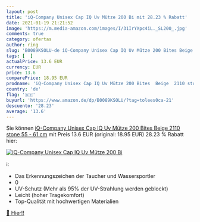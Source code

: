 ```yaml
---
layout: post
title: 'iQ-Company Unisex Cap IQ Uv Mütze 200 Bi mit 28.23 % Rabatt'
date: 2021-01-19 21:21:52
image: 'https://m.media-amazon.com/images/I/31IrYXpc4iL._SL200_.jpg'
comments: true
category: ofertas
author: ring
slug: 'B0089KSOLU-de iQ-Company Unisex Cap IQ Uv Mütze 200 Bites Beige 2110...'
tags: [  ]
actualPrice: 13.6 EUR
currency: EUR
price: 13.6
comparePrice: 18.95 EUR
prodname: 'iQ-Company Unisex Cap IQ Uv Mütze 200 Bites  Beige  2110 stone   55 - 61 cm'
country: 'de'
flag: '🇩🇪'
buyurl: 'https://www.amazon.de/dp/B0089KSOLU/?tag=tolees0ca-21'
descuento: '28.23'
average: '13.6'
---
```


Sie können [iQ-Company Unisex Cap IQ Uv Mütze 200 Bites  Beige  2110 stone   55 - 61 cm](https://www.amazon.de/dp/B0089KSOLU/?tag=tolees0ca-21) mit Preis 13.6 EUR (original: 18.95 EUR) 28.23 % Rabatt hier:

[![iQ-Company Unisex Cap IQ Uv Mütze 200 Bi](https://m.media-amazon.com/images/I/31IrYXpc4iL._SL200_.jpg)](https://www.amazon.de/dp/B0089KSOLU/?tag=tolees0ca-21)

ℹ️:

- Das Erkennungszeichen der Taucher und Wassersportler
- 0
- UV-Schutz (Mehr als 95% der UV-Strahlung werden geblockt)
- Leicht (hoher Tragekomfort)
- Top-Qualität mit hochwertigen Materialien

[🛒 Hier!!](https://www.amazon.de/dp/B0089KSOLU/?tag=tolees0ca-21)
